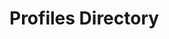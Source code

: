 # Profiles Directory

<!-- # TODO: Explain profile purpose and structure, including naming conventions. -->
<!-- # TODO: Provide guidance for creating or modifying profile definitions. -->
<!-- # TODO: Note validation steps or scripts required after changing profiles. -->
